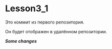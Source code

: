 # Lesson3_1

Это коммит из первого репозитория.

Он будет отображен в удалённом репозитории.


***Some changes***